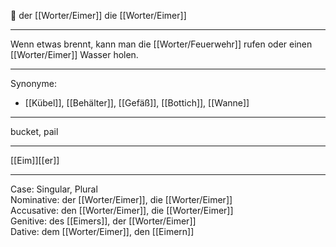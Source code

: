 🔵 der [[Worter/Eimer]]
die [[Worter/Eimer]]

---
 Wenn etwas brennt, kann man die [[Worter/Feuerwehr]] rufen oder einen [[Worter/Eimer]] Wasser holen. 


---
Synonyme:
- [[Kübel]], [[Behälter]], [[Gefäß]], [[Bottich]], [[Wanne]]

---
bucket, pail

---
[[Eim]][[er]]

---
Case: Singular, Plural  
Nominative: der [[Worter/Eimer]], die [[Worter/Eimer]]  
Accusative: den [[Worter/Eimer]], die [[Worter/Eimer]]  
Genitive: des [[Eimers]], der [[Worter/Eimer]]  
Dative: dem [[Worter/Eimer]], den [[Eimern]] 

